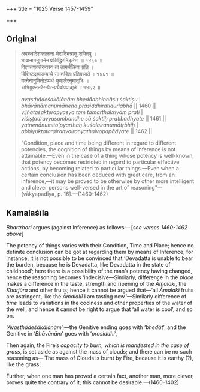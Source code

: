 +++
title = "1025 Verse 1457-1459"

+++
## Original 
>
> अवस्थादेशकालानां भेदाद्भिन्नासु शक्तिषु ।  
> भावानामनुमानेन प्रसिद्धिरतिदुर्लभा ॥ १४६० ॥  
> विज्ञातशक्तेरप्यस्य तां तामर्थक्रियां प्रति ।  
> विशिष्टद्रव्यसम्बन्धे सा शक्तिः प्रतिबध्यते ॥ १४६१ ॥  
> यत्नेनानुमितोऽप्यर्थः कुशलैरनुमातृभिः ।  
> अभियुक्ततरैरन्यैरन्यथैवोपपाद्यते ॥ १४६२ ॥ 
>
> *avasthādeśakālānāṃ bhedādbhinnāsu śaktiṣu* \|  
> *bhāvānāmanumānena prasiddhiratidurlabhā* \|\| 1460 \|\|  
> *vijñātaśakterapyasya tāṃ tāmarthakriyāṃ prati* \|  
> *viśiṣṭadravyasambandhe sā śaktiḥ pratibadhyate* \|\| 1461 \|\|  
> *yatnenānumito'pyarthaḥ kuśalairanumātṛbhiḥ* \|  
> *abhiyuktatarairanyairanyathaivopapādyate* \|\| 1462 \|\| 
>
> “Condition, place and time being different in regard to different potencies, the cognition of things by means of inference is not attainable.—Even in the case of a thing whose potency is well-known, that potency becomes restricted in regard to particular effective actions, by becoming related to particular things.—Even when a certain conclusion has been deduced with great care, from an inference,—it may be proved to be otherwise by other more intelligent and clever persons well-versed in the art of reasoning”—(vākyapadīya, p. 16].—(1460-1462)



## Kamalaśīla

*Bhartṛhari* argues (against Inference) as follows:—[*see verses 1460-1462 above*]

The potency of things varies with their Condition, Time and Place; hence no definite conclusion can be got at regarding them by means of Inference; for instance, it is not possible to be convinced that ‘Devadatta is unable to bear the burden, because he is Devadatta, like Devadatta in the state of childhood’; here there is a possibility of the man’s potency having changed, hence the reasoning becomes ‘indecisive—Similarly, difference in the *place* makes a difference in the taste, strength and ripening of the *Āmalakī*, the *Kharjūra* and other fruits; hence it cannot be argued that—‘all *Āmalakī* fruits are astringent, like the *Āmalakī* I am tasting now.’—Similarly difference of *time* leads to variations in the coolness and other properties of the water of the well, and hence it cannot be right to argue that ‘all water is cool’, and so on.

‘*Avasthādeśākālānām*’;—the Genitive ending goes with ‘*bhedāt*’; and the Genitive in ‘*Bhāvānām*’ goes with ‘*prasiddhi*’,

Then again, the Fire’s *capacity to burn, which is manifested in the case of* *grass*, is set aside as against the mass of clouds; and there can be no such reasoning as—‘The mass of Clouds is burnt by Fire, because it is earthy (?), like the grass’.

Further, when one man has proved a certain fact, another man, more clever, proves quite the contrary of it; this cannot be desirable.—(1460-1402)


